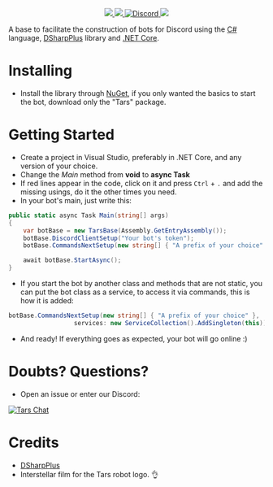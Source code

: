 <p align="center">
<a href="https://discord.gg/Z9BcKua">
	<img src="https://cdn.discordapp.com/attachments/478612177511645212/750098134516105367/Tars.png"/>
</a>

<a href="https://ci.appveyor.com/project/luizferbr17/tars">
	<img src="https://ci.appveyor.com/api/projects/status/3683mub26sthphjd?svg=true" />	
</a>
<a href="https://discord.gg/Z9BcKua">
	<img alt="Discord" src="https://img.shields.io/discord/749718492781215754.svg?label=&logo=discord&logoColor=ffffff&color=7389D8&labelColor=6A7EC2">
</a>
<a href="https://www.nuget.org/packages?packagetype=&sortby=relevance&q=Tars&prerel=false">
	<img src="https://img.shields.io/nuget/vpre/Tars.svg">
</a>
</p>

A base to facilitate the construction of bots for Discord using the [C#](https://github.com/dotnet/csharplang) language, [DSharpPlus](https://github.com/DSharpPlus/DSharpPlus) library and [.NET Core](https://github.com/dotnet/core).

# Installing

- Install the library through [NuGet](https://www.nuget.org/packages?packagetype=&sortby=relevance&q=Tars&prerel=false), if you only wanted the basics to start the bot, download only the "Tars" package.

# Getting Started
- Create a project in Visual Studio, preferably in .NET Core, and any version of your choice.
- Change the *Main* method from __void__ to __async Task__
- If red lines appear in the code, click on it and press ```Ctrl``` + ```.``` and add the missing usings, do it the other times you need.
- In your bot's main, just write this:
```C#
public static async Task Main(string[] args)
{
	var botBase = new TarsBase(Assembly.GetEntryAssembly());
	botBase.DiscordClientSetup("Your bot's token");
	botBase.CommandsNextSetup(new string[] { "A prefix of your choice" });

	await botBase.StartAsync();
}
```
- If you start the bot by another class and methods that are not static, you can put the bot class as a service, to access it via commands, this is how it is added:
```C#
botBase.CommandsNextSetup(new string[] { "A prefix of your choice" },
		          services: new ServiceCollection().AddSingleton(this));
```
- And ready! If everything goes as expected, your bot will go online :)

# Doubts? Questions?
- Open an issue or enter our Discord:

[![Tars Chat](https://discord.com/api/guilds/749718492781215754/embed.png?style=banner1)](https://discord.gg/Z9BcKua)

# Credits
- [DSharpPlus](https://github.com/DSharpPlus/DSharpPlus)
- Interstellar film for the Tars robot logo. :ok_hand:

